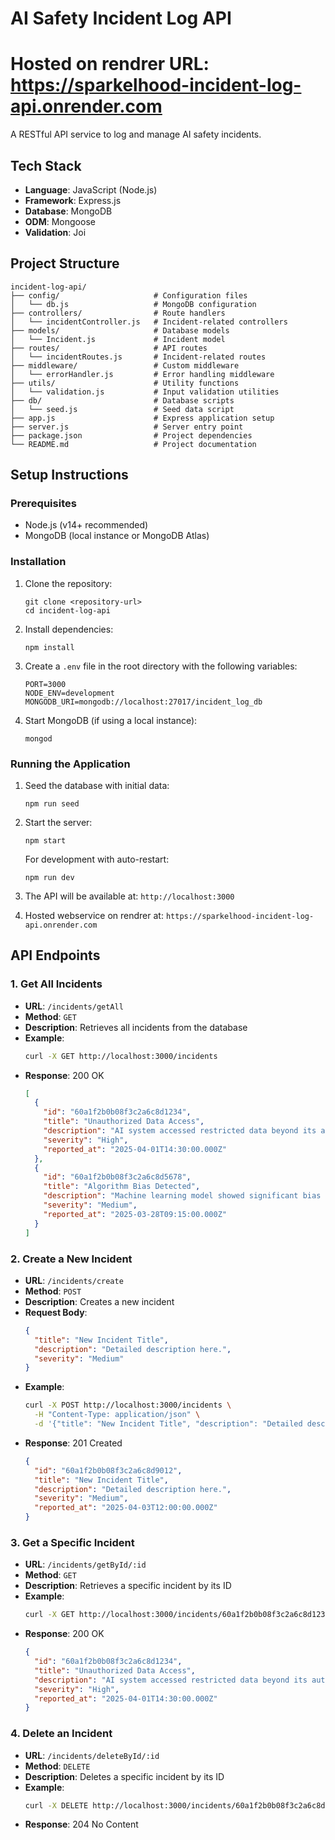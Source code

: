 # AI Safety Incident Log API
# Hosted on rendrer URL: https://sparkelhood-incident-log-api.onrender.com
A RESTful API service to log and manage AI safety incidents.

## Tech Stack

- **Language**: JavaScript (Node.js)
- **Framework**: Express.js
- **Database**: MongoDB
- **ODM**: Mongoose
- **Validation**: Joi

## Project Structure

```
incident-log-api/
├── config/                     # Configuration files
│   └── db.js                   # MongoDB configuration
├── controllers/                # Route handlers
│   └── incidentController.js   # Incident-related controllers
├── models/                     # Database models
│   └── Incident.js             # Incident model
├── routes/                     # API routes
│   └── incidentRoutes.js       # Incident-related routes
├── middleware/                 # Custom middleware
│   └── errorHandler.js         # Error handling middleware
├── utils/                      # Utility functions
│   └── validation.js           # Input validation utilities
├── db/                         # Database scripts
│   └── seed.js                 # Seed data script
├── app.js                      # Express application setup
├── server.js                   # Server entry point
├── package.json                # Project dependencies
└── README.md                   # Project documentation
```

## Setup Instructions

### Prerequisites

- Node.js (v14+ recommended)
- MongoDB (local instance or MongoDB Atlas)

### Installation

1. Clone the repository:
   ```
   git clone <repository-url>
   cd incident-log-api
   ```

2. Install dependencies:
   ```
   npm install
   ```

3. Create a `.env` file in the root directory with the following variables:
   ```
   PORT=3000
   NODE_ENV=development
   MONGODB_URI=mongodb://localhost:27017/incident_log_db
   ```

4. Start MongoDB (if using a local instance):
   ```
   mongod
   ```

### Running the Application

1. Seed the database with initial data:
   ```
   npm run seed
   ```

2. Start the server:
   ```
   npm start
   ```
   
   For development with auto-restart:
   ```
   npm run dev
   ```

3. The API will be available at: `http://localhost:3000`
4. Hosted webservice on rendrer at: `https://sparkelhood-incident-log-api.onrender.com`

## API Endpoints

### 1. Get All Incidents

- **URL**: `/incidents/getAll`
- **Method**: `GET`
- **Description**: Retrieves all incidents from the database
- **Example**:
  ```bash
  curl -X GET http://localhost:3000/incidents
  ```
- **Response**: 200 OK
  ```json
  [
    {
      "id": "60a1f2b0b08f3c2a6c8d1234",
      "title": "Unauthorized Data Access",
      "description": "AI system accessed restricted data beyond its authorization scope due to a permission fault.",
      "severity": "High",
      "reported_at": "2025-04-01T14:30:00.000Z"
    },
    {
      "id": "60a1f2b0b08f3c2a6c8d5678",
      "title": "Algorithm Bias Detected",
      "description": "Machine learning model showed significant bias in recommendations based on demographic data.",
      "severity": "Medium",
      "reported_at": "2025-03-28T09:15:00.000Z"
    }
  ]
  ```

### 2. Create a New Incident

- **URL**: `/incidents/create`
- **Method**: `POST`
- **Description**: Creates a new incident
- **Request Body**:
  ```json
  {
    "title": "New Incident Title", 
    "description": "Detailed description here.", 
    "severity": "Medium"
  }
  ```
- **Example**:
  ```bash
  curl -X POST http://localhost:3000/incidents \
    -H "Content-Type: application/json" \
    -d '{"title": "New Incident Title", "description": "Detailed description here.", "severity": "Medium"}'
  ```
- **Response**: 201 Created
  ```json
  {
    "id": "60a1f2b0b08f3c2a6c8d9012",
    "title": "New Incident Title",
    "description": "Detailed description here.",
    "severity": "Medium",
    "reported_at": "2025-04-03T12:00:00.000Z"
  }
  ```

### 3. Get a Specific Incident

- **URL**: `/incidents/getById/:id`
- **Method**: `GET`
- **Description**: Retrieves a specific incident by its ID
- **Example**:
  ```bash
  curl -X GET http://localhost:3000/incidents/60a1f2b0b08f3c2a6c8d1234
  ```
- **Response**: 200 OK
  ```json
  {
    "id": "60a1f2b0b08f3c2a6c8d1234",
    "title": "Unauthorized Data Access",
    "description": "AI system accessed restricted data beyond its authorization scope due to a permission fault.",
    "severity": "High",
    "reported_at": "2025-04-01T14:30:00.000Z"
  }
  ```

### 4. Delete an Incident

- **URL**: `/incidents/deleteById/:id`
- **Method**: `DELETE`
- **Description**: Deletes a specific incident by its ID
- **Example**:
  ```bash
  curl -X DELETE http://localhost:3000/incidents/60a1f2b0b08f3c2a6c8d1234
  ```
- **Response**: 204 No Content

